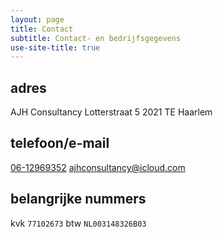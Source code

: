 ```yaml
---
layout: page
title: Contact
subtitle: Contact- en bedrijfsgegevens
use-site-title: true
---
```

## adres
AJH Consultancy
Lotterstraat 5
2021 TE  Haarlem

## telefoon/e-mail
[06-12969352](tel:06-12969352 "Bel me")
[ajhconsultancy@icloud.com](ajhconsultancy@icloud.com "E-mail me")

## belangrijke nummers
kvk `77102673`
btw `NL003148326B03`
